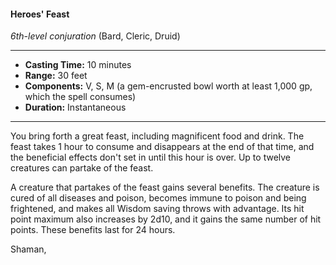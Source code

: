 #### Heroes' Feast
*6th-level conjuration* (Bard, Cleric, Druid)
___
- **Casting Time:** 10 minutes
- **Range:** 30 feet
- **Components:** V, S, M (a gem-encrusted bowl worth at least 1,000 gp, which the spell consumes)
- **Duration:** Instantaneous
---
You bring forth a great feast, including magnificent food and drink. The feast takes 1 hour to consume and disappears at the end of that time, and the beneficial effects don't set in until this hour is over. Up to twelve creatures can partake of the feast.

A creature that partakes of the feast gains several benefits. The creature is cured of all diseases and poison, becomes immune to poison and being frightened, and makes all Wisdom saving throws with advantage. Its hit point maximum also increases by 2d10, and it gains the same number of hit points. These benefits last for 24 hours.

Shaman, 